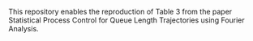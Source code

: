 This repository enables the reproduction of Table 3 from the paper Statistical Process Control for Queue Length Trajectories using Fourier Analysis.
